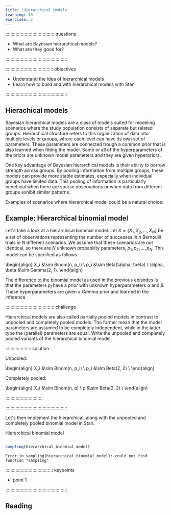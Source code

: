 ```yaml
---
title: 'Hierarchical Models'
teaching: 10
exercises: 2
---
```


:::::::::::::::::::::::::::::::::::::: questions 

- What are Bayesian hierarchical models?
- What are they good for?

::::::::::::::::::::::::::::::::::::::::::::::::

::::::::::::::::::::::::::::::::::::: objectives

- Understand the idea of hierarchical models
- Learn how to build and with hierarchical models with Stan

::::::::::::::::::::::::::::::::::::::::::::::::



## Hierachical models

Bayesian hierarchical models are a class of models suited for modeling scenarios where the study population consists of separate but related groups. Hierarchical structure refers to this organization of data into multiple levels or groups, where each level can have its own set of parameters. These parameters are connected trough a common prior that is also learned when fitting the model. Some or all of the hyperparameters of the priors are unknown model parameters and they are given hyperpriors. 

One key advantage of Bayesian hierarchical models is their ability to borrow strength across groups. By pooling information from multiple groups, these models can provide more stable estimates, especially when individual groups have limited data. This pooling of information is particularly beneficial when there are sparse observations or when data from different groups exhibit similar patterns.


Examples of scenarios where hierarchical model could be a natural choice: 



## Example: Hierarchical binomial model

Let's take a look at a hierarchical binomial model. Let $X = \{X_1, X_2, \ldots, X_N\}$ be a set of observations representing the number of successes in $n$ Bernoulli trials in $N$ different scenarios. We assume that these scenarios are not identical, so there are $N$ unknown probability parameters, $p_1, p_2, \ldots, p_N$. This model can be specified as follows.

\begin{align}
X_i &\sim Binom(n, p_i) \\
p_i &\sim Beta(\alpha, \beta) \\
\alpha, \beta &\sim Gamma(2, 1).
\end{align}

The difference to the binomial model as used in the previous episodes is that the parameters $p_i$ have a prior with unknown hyperparameters $\alpha$ and $\beta.$ These hyperparameters are given a $Gamma$ prior and learned in the inference. 

:::::::::::::::::::::::::::::::::::::: challenge

Hierarchical models are also called partially pooled models in contrast to unpooled and completely pooled models. The former mean that the model parameters are assumed to be completely independent, while in the latter type the (parallel) parameters are equal. Write the unpooled and completely pooled variants of the hierarchical binomial model. 

:::::::::::::::::::: solution

Unpooled: 

\begin{align}
X_i &\sim Binom(n, p_i) \\
p_i &\sim Beta(2, 2) \\
\end{align}

Completely pooled: 

\begin{align}
X_i &\sim Binom(n, p) \\
p &\sim Beta(2, 2) \\
\end{align}

:::::::::::::::::::::::::::::

::::::::::::::::::::::::::::::::::::::::::::::::




Let's then implement the hierarchical, along with the unpooled and completely pooled binomial model in Stan. 

Hierarchical binomial model 


```stan

```




```r
sampling(hierarchical_binomial_model)
```

```{.error}
Error in sampling(hierarchical_binomial_model): could not find function "sampling"
```






::::::::::::::::::::::::::::::::::::: keypoints 

- point 1

::::::::::::::::::::::::::::::::::::::::::::::::

## Reading
